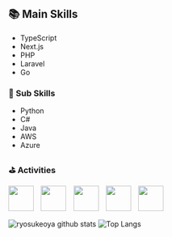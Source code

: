 ## 📚 Main Skills
- TypeScript
- Next.js     
- PHP
- Laravel
- Go

### 📘 Sub Skills
- Python
- C#
- Java
- AWS
- Azure

### ⛳️ Activities
<a href="https://qiita.com/e8750520"><img src="https://github.com/ryosukeoya/image/blob/main/qiita-favicon.png" width=50px></a>&nbsp;&nbsp;&thinsp;
<a href="https://zenn.dev/reactlover"><img src="https://github.com/ryosukeoya/image/blob/main/zenn.svg" width=50px></a>&nbsp;&nbsp;&thinsp;
<a href="https://ryosuke-portfolio.vercel.app"><img src="https://github.com/ryosukeoya/image/blob/main/icon1.png" width="50px" ></a>&nbsp;&nbsp;&thinsp;
<a href="https://booklog.jp/users/ryobookxx"><img src="https://github.com/ryosukeoya/image/blob/main/fb_booklog.jpg" width=50px></a>&nbsp;&nbsp;&thinsp;
<a href="https://www.codewars.com/users/ryosukeoya"><img src="https://github.com/ryosukeoya/image/blob/main/codewars-svgrepo-com.svg" width=50px></a>   


![ryosukeoya github stats](https://github-readme-stats.vercel.app/api?username=ryosukeoya&rank_icon=github&count_private=true&show_icons=true&theme=holi)
![Top Langs](https://github-readme-stats.vercel.app/api/top-langs/?username=ryosukeoya&langs_count=16&theme=holi&layout=compact&hide=Blade)<br>
